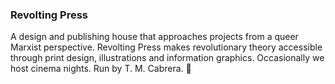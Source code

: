 ### Revolting Press 
A design and publishing house that approaches projects from a queer Marxist perspective. Revolting Press makes revolutionary theory accessible through print design, illustrations and information graphics. 
Occasionally we host cinema nights.
Run by T. M. Cabrera. 👋

<!--
**revoltingpress/revoltingpress** is a ✨ _special_ ✨ repository because its `README.md` (this file) appears on your GitHub profile.

Here are some ideas to get you started:

- 🔭 I’m currently working on ...
- 🌱 I’m currently learning ...
- 👯 I’m looking to collaborate on ...
- 🤔 I’m looking for help with ...
- 💬 Ask me about ...
- 📫 How to reach me: ...
- 😄 Pronouns: ...
- ⚡ Fun fact: ...
-->
